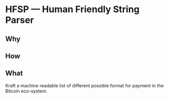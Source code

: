 # HFSP — Human Friendly String Parser

## Why

## How

## What

Kraft a machine readable list of different possible format for payment in the Bitcoin eco-system.

